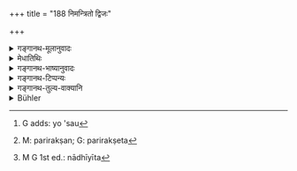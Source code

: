 +++
title = "188 निमन्त्रितो द्विजः"

+++

<details><summary>गङ्गानथ-मूलानुवादः</summary>

The brāhmaṇa invited at a rite in honor of Pitṛs shall remain self-controlled and shall not recite the Veda; so also the man who performs the śrāddha.—(188)
</details>

<details><summary>मेधातिथिः</summary>

**पित्र्ये** श्राद्धे **निमन्त्रितो नियतात्मा**[^३२०] **भवेत्** । संयतात्मा ब्रह्मचर्यं परिरक्षेत्,[^३२१] अन्यांश् च यमनियमान् अनुतिष्ठेत स्नातकव्रतादीन् । पुरुषव्रतानां नृत्यगीतादिप्रतिषेधानां कर्माङ्गता विधीयते । तथा कर्तव्यं श्राद्धकृता यथासौ ब्राह्मणो निमन्त्रणात् प्रभृति संयतेन्द्रियो भवति, अन्यथा श्राद्धं दुष्येत् । **न च छन्दांसि** वेदान् अधीयीत[^३२२] । यच् च वेदाक्षरोच्चारणम् अध्ययनं तन् निषिध्यते । जपस् तु संध्योपासनादाव् अप्रतिषिद्धः । **यस्य** तत्कर्तव्यं **स्राद्धं भवेत्** । पित्र्ये श्राद्धे निमन्त्रितवन् **नियतात्मा भवेत्** । संयतात्मा च सो ऽपि **नियतात्मा भवेद्** इति पदयोजना । अतो भोक्तुः कर्तुश् च निमन्त्रणात् प्रभृति तुल्यो नियमो ऽनध्ययनं च ॥ ३.१७८ ॥


[^३२२]:
     M G 1st ed.: nādhīyīta


[^३२१]:
     M: parirakṣan; G: parirakṣeta


[^३२०]:
     G adds: yo 'sau
</details>

<details><summary>गङ्गानथ-भाष्यानुवादः</summary>

One invited ‘*at a rite in honour of Pitṛs*’—*i.e*., a t a
*śrāddha—‘shall remain self controlled*;’ *i.e*., with his mind under
control, he shall maintain continence and keep up also the other restraints and observances—such as the observances of the ‘*Snātaka*,’ and so forth. The avoidance of dancing, music, etc., which are the observances to be kept up by men, has been prescribed as part and parcel of religions rites; hence the performer of the *śrāddha* shall so arrange things that the invited Brāhamaṇa, from the moment he has been invited, shall keep control over his sense-organs; otherwise the
*śrāddha* would become defective.

‘*He shall not recite the Veda*;’—what is prohibited is the *reciting* of the texts of the Veda; the mere repeating of *mantras* during the evening and morning prayers is not prohibited.

‘*Also the man who performs the Śrāddha*’—*i.e*., at the rite that one performs in honour of the Pitṛs, one should, like the invitee, remain self-controlled; the construction is—‘So the man also...... shall remain self-controlled.’ The meaning is, that the rule regarding self-control and avoiding of Veda-reciting applies alike to the inviter and the invitee, from the moment of invitation onwards.—(188)
</details>

<details><summary>गङ्गानथ-टिप्पन्यः</summary>

This verse is quoted in *Aparārka* (p. 456);—and in *Hemādri* (Śrāddha,
p. 1014), which adds the following notes:—The Brāhmaṇa invited at
Śrāddha should keep himself self-controlled, *i.e*., should keep himself
free from sexual intercourse and also keep the other restrictions;
Medhātithi

says that the obeservances laid down for the Accomplished Student, the
avoidance of dancing and music, &c. are all meant to be kept; the
meaning is that the inviter should see to it that the invited keeps
these restrictions:—‘*Chandāṃsi*’ Vedas;—‘*adhīyīta*’, ‘utter the words
of the Veda’; the *Japa* of texts is not prohibited:—the performer of
the *Śrāddha* himself also is to observe these restrictions; the role is
meant for both the inviter and the invited.
</details>

<details><summary>गङ्गानथ-तुल्य-वाक्यानि</summary>

*Gautama* (15.23).—‘Therefore on that day, he shall live like a
religious student,’

*Yājñavalkya* (1.225).—‘They shall remain under self-restraint, with
mind, speech and acts duly controlled.’

*Prajāpati* (93).—‘The Brāhmaṇa invited at the Śrāddha should avoid
association with women on the previous day and on the next day; as also
the second meal.’

*Likhita* (60).—‘One who has eaten at the Śrāddha shall avoid eight
things: the second meal, journeying, carrying loads, study, sexual
intercourse, making and receiving gifts, and offering of oblations into
fire.’

*Devala* (Aparārka, p. 457).—‘Having been previously invited, if the
Brāhmaṇa accept a gift, or if he eat at the Śrāddha after having taken
his food, then all his merit becomes destroyed.’
</details>

<details><summary>Bühler</summary>

188	A Brahmana who has been invited to a (rite) in honour of the manes shall always control himself and not recite the Veda, and he who performs the Sraddha (must act in the same manner).
</details>
